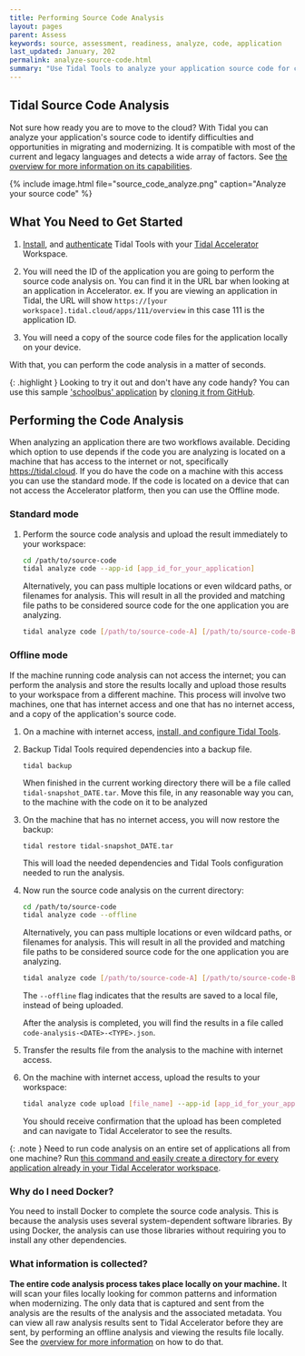 ```yaml
---
title: Performing Source Code Analysis
layout: pages
parent: Assess
keywords: source, assessment, readiness, analyze, code, application
last_updated: January, 202
permalink: analyze-source-code.html
summary: "Use Tidal Tools to analyze your application source code for cloud migration and modernization opportunities."
---
```


## Tidal Source Code Analysis

Not sure how ready you are to move to the cloud? With Tidal you can analyze your
application's source code to identify difficulties and opportunities in migrating and modernizing.
It is compatible with most of the current and legacy languages and detects a wide array of factors. See [the overview
for more information on its capabilities](/code-analysis-overview.html).

{% include image.html file="source_code_analyze.png" caption="Analyze your source code" %}

## What You Need to Get Started

1. [Install](tidal-tools.html#install), and [authenticate](tidal-tools.html#connecting-to-the-api) Tidal Tools with your [Tidal Accelerator](https://tidalcloud.com/accelerator) Workspace.

2. You will need the ID of the application you are going to perform the source code analysis on. You can find it in the URL bar when looking at an application in Accelerator. ex. If you are viewing an application in Tidal, the URL will show `https://[your workspace].tidal.cloud/apps/111/overview` in this case 111 is the application ID.

3. You will need a copy of the source code files for the application locally on your device.

With that, you can perform the code analysis in a matter of seconds.

{: .highlight }
Looking to try it out and don't have any code handy? You can use this sample ['schoolbus' application](https://github.com/tidalmigrations/schoolbus) by [cloning it from GitHub](https://help.github.com/en/github/creating-cloning-and-archiving-repositories/cloning-a-repository).

## Performing the Code Analysis

When analyzing an application there are two workflows available. Deciding which option to use depends if the code you are analyzing is located on a machine that has access to the internet or not, specifically https://tidal.cloud. If you do have the code on a machine with this access you can use the standard mode. If the code is located on a device that can not access the Accelerator platform, then you can use the Offline mode.

### Standard mode

1. Perform the source code analysis and upload the result immediately to your workspace:

   ```bash
   cd /path/to/source-code
   tidal analyze code --app-id [app_id_for_your_application]
   ```

   Alternatively, you can pass multiple locations or even wildcard paths, or filenames for analysis. This will result in all the provided and matching file paths to be considered source code for the one application you are analyzing.

   ```bash
   tidal analyze code [/path/to/source-code-A] [/path/to/source-code-B] --app-id [app_id_for_your_application]
   ```

### Offline mode

If the machine running code analysis can not access the internet; you can perform the analysis and store the results locally and upload those results to your workspace from a different machine. This process will involve two machines, one that has internet access and one that has no internet access, and a copy of the application's source code.

1. On a machine with internet access, [install, and configure Tidal Tools](#what-you-need-to-get-started).

2. Backup Tidal Tools required dependencies into a backup file.

   `tidal backup`

   When finished in the current working directory there will be a file called `tidal-snapshot_DATE.tar`. Move this file, in any reasonable way you can, to the machine with the code on it to be analyzed

3. On the machine that has no internet access, you will now restore the backup:

   `tidal restore tidal-snapshot_DATE.tar`

   This will load the needed dependencies and Tidal Tools configuration needed to run the analysis.

4. Now run the source code analysis on the current directory:

   ```bash
   cd /path/to/source-code
   tidal analyze code --offline
   ```

   Alternatively, you can pass multiple locations or even wildcard paths, or filenames for analysis. This will result in all the provided and matching file paths to be considered source code for the one application you are analyzing.

   ```bash
   tidal analyze code [/path/to/source-code-A] [/path/to/source-code-B] --offline
   ```

   The `--offline` flag indicates that the results are saved to a local file, instead of being uploaded.

   After the analysis is completed, you will find the results in a file called `code-analysis-<DATE>-<TYPE>.json`.


5. Transfer the results file from the analysis to the machine with internet access.

5. On the machine with internet access, upload the results to your workspace:


   ```bash
   tidal analyze code upload [file_name] --app-id [app_id_for_your_application]`
   ```

   You should receive confirmation that the upload has been completed and can navigate to Tidal Accelerator to see the results.

{: .note }
Need to run code analysis on an entire set of applications all from one machine? Run [this command and easily create a directory for every application already in your Tidal Accelerator workspace](https://github.com/tidalmigrations/gists/blob/master/make_source_code_dirs.sh).

### Why do I need Docker?

You need to install Docker to complete the source code analysis. This is because the analysis uses several system-dependent software libraries.
By using Docker, the analysis can use those libraries without requiring you to install any other dependencies.

### What information is collected?

**The entire code analysis process takes place locally on your machine.** It will scan your files locally looking for common patterns and information when modernizing. The only data that is captured and sent from the analysis are the results of the analysis and the associated metadata. You can view all raw analysis results sent to Tidal Accelerator before they are sent, by performing an offline analysis and viewing the results file locally. See the [overview for more information](code-analysis-overview.html#what-information-is-collected) on how to do that.
